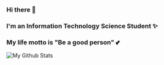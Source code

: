 ### Hi there 👋
### I'm an Information Technology Science Student :sparkles:
### My life motto is "Be a good person" :two_hearts:

![My Github Stats](https://github-readme-stats.vercel.app/api?username=annafikk&show_icons=true&theme=radical)

<!--
**C3N1P/C3N1P** is a ✨ _special_ ✨ repository because its `README.md` (this file) appears on your GitHub profile.

Here are some ideas to get you started:

- 🔭 I’m currently working on ...
- 🌱 I’m currently learning ...
- 👯 I’m looking to collaborate on ...
- 🤔 I’m looking for help with ...
- 💬 Ask me about ...
- 📫 How to reach me: ...
- 😄 Pronouns: ...
- ⚡ Fun fact: ...
-->
